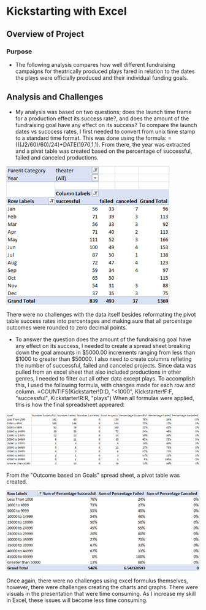 # Kickstarting with Excel
## Overview of Project
### Purpose
- The following analysis compares how well different fundraising campaigns for theatrically produced plays fared
in relation to the dates the plays were officially produced and their individual funding goals.
## Analysis and Challenges
- My analysis was based on two questions;  does the launch time frame for a production effect its success rate?, and does the amount of the fundraising goal have any effect
on its success?  To compare the launch dates vs succcess rates, I first needed to convert from unix time stamp to a standard time format.  This was done using the formula: =(((J2/60)/60)/24)+DATE(1970,1,1).  From there, the year was extracted and a pivat table was created based on the percentage of successful, failed and canceled productions.  

![Pivot table: Outcomes Based on Launch](https://github.com/stephenanayashilliard/Kickstarter-analysis/blob/master/Pivot%20table%2C%20Outcomes%20Based%20on%20Launch%20Date.png)

There were no challenges with the data itself besides reformating the pivot table success rates into percentages and making sure that all percentage outcomes were rounded to zero decimal points.  
- To answer the question does the amount of the fundraising goal have any effect on its success, I needed to create a spread sheet breaking down the goal amounts in $5000.00 increments ranging from less than $1000 to greater than $50000.   I also need to create columns refleting the number of successful, failed and canceled projects.  Since data was pulled from an excel sheet that also included productions in other genres, I needed to filter out all other data except plays.   To accomplish this, I used the following formula, with changes made for each row and column. =COUNTIFS(Kickstarter!D:D, "<1000", Kickstarter!F:F, "successful", Kickstarter!R:R, "plays")  When all formulas were applied, this is how the final spreadsheet appeared:  

![Spread sheet: Outcome based on Goals](https://github.com/stephenanayashilliard/Kickstarter-analysis/blob/master/Spread%20sheet%20%2COutcome%20Based%20on%20Goals.png)

From the "Outcome based on Goals" spread sheet, a pivot table was created.

![Pivot Table:  Outcomes Based on Goals](https://github.com/stephenanayashilliard/Kickstarter-analysis/blob/master/Pivot%20table%2C%20Outcomes%20Based%20on%20Goals.png)

Once again, there were no challenges using excel formulus themselves, however, there were challenges creating the charts and graphs.  There were visuals in the presentation that were time consuming. As I increase my skill in Excel, these issues will become less time consuming.
